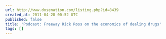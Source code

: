 ```yaml
---
url: http://www.dosenation.com/listing.php?id=8439
created_at: 2011-04-28 00:52 UTC
published: false
title: 'Podcast: Freeway Rick Ross on the economics of dealing drugs'
tags: []
---
```



